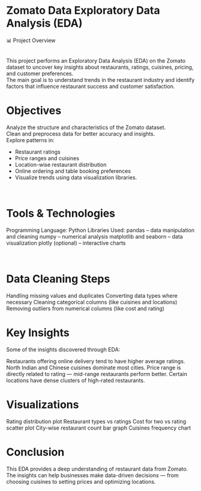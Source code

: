 # **Zomato Data Exploratory Data Analysis (EDA)**
📊 Project Overview


<br>
This project performs an Exploratory Data Analysis (EDA) on the Zomato dataset to uncover key insights about restaurants, ratings, cuisines, pricing, and customer preferences.
<br>
The main goal is to understand trends in the restaurant industry and identify factors that influence restaurant success and customer satisfaction.
<br> 

# Objectives
Analyze the structure and characteristics of the Zomato dataset.
<br>
Clean and preprocess data for better accuracy and insights.
<br>
Explore patterns in:
<br>
- Restaurant ratings
- Price ranges and cuisines
- Location-wise restaurant distribution
- Online ordering and table booking preferences
- Visualize trends using data visualization libraries.

<br>

# Tools & Technologies
Programming Language: Python
Libraries Used:
pandas – data manipulation and cleaning
numpy – numerical analysis
matplotlib and seaborn – data visualization
plotly (optional) – interactive charts

<br>

# Data Cleaning Steps
Handling missing values and duplicates
Converting data types where necessary
Cleaning categorical columns (like cuisines and locations)
Removing outliers from numerical columns (like cost and rating)
<br>


# Key Insights
Some of the insights discovered through EDA:

Restaurants offering online delivery tend to have higher average ratings.
North Indian and Chinese cuisines dominate most cities.
Price range is directly related to rating — mid-range restaurants perform better.
Certain locations have dense clusters of high-rated restaurants.
<br>
# Visualizations
Rating distribution plot
Restaurant types vs ratings
Cost for two vs rating scatter plot
City-wise restaurant count bar graph
Cuisines frequency chart
<br>


# Conclusion

This EDA provides a deep understanding of restaurant data from Zomato.
The insights can help businesses make data-driven decisions — from choosing cuisines to setting prices and optimizing locations.
